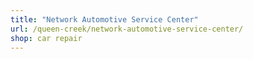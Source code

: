 ```yaml
---
title: "Network Automotive Service Center"
url: /queen-creek/network-automotive-service-center/
shop: car repair
---
```

